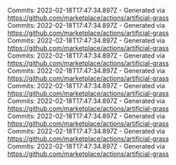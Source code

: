 Commits: 2022-02-18T17:47:34.897Z - Generated via https://github.com/marketplace/actions/artificial-grass
<br>
Commits: 2022-02-18T17:47:34.897Z - Generated via https://github.com/marketplace/actions/artificial-grass
<br>
Commits: 2022-02-18T17:47:34.897Z - Generated via https://github.com/marketplace/actions/artificial-grass
<br>
Commits: 2022-02-18T17:47:34.897Z - Generated via https://github.com/marketplace/actions/artificial-grass
<br>
Commits: 2022-02-18T17:47:34.897Z - Generated via https://github.com/marketplace/actions/artificial-grass
<br>
Commits: 2022-02-18T17:47:34.897Z - Generated via https://github.com/marketplace/actions/artificial-grass
<br>
Commits: 2022-02-18T17:47:34.897Z - Generated via https://github.com/marketplace/actions/artificial-grass
<br>
Commits: 2022-02-18T17:47:34.897Z - Generated via https://github.com/marketplace/actions/artificial-grass
<br>
Commits: 2022-02-18T17:47:34.897Z - Generated via https://github.com/marketplace/actions/artificial-grass
<br>
Commits: 2022-02-18T17:47:34.897Z - Generated via https://github.com/marketplace/actions/artificial-grass
<br>
